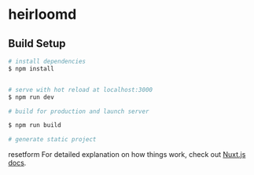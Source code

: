 # heirloomd

## Build Setup

```bash
# install dependencies
$ npm install


# serve with hot reload at localhost:3000
$ npm run dev

# build for production and launch server

$ npm run build

# generate static project
```
resetform
For detailed explanation on how things work, check out [Nuxt.js docs](https://nuxtjs.org).
